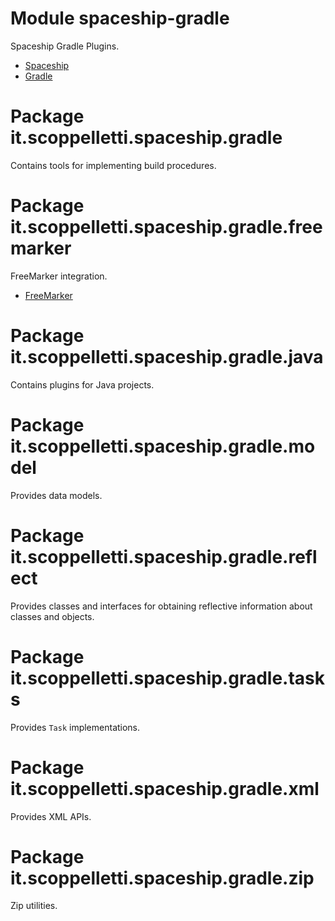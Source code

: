 # Module spaceship-gradle

Spaceship Gradle Plugins.

* [Spaceship](http://www.scoppelletti.it/spaceship)
* [Gradle](http://gradle.org)

# Package it.scoppelletti.spaceship.gradle

Contains tools for implementing build procedures.

# Package it.scoppelletti.spaceship.gradle.freemarker

FreeMarker integration.

* [FreeMarker](http://freemarker.apache.org)

# Package it.scoppelletti.spaceship.gradle.java

Contains plugins for Java projects.

# Package it.scoppelletti.spaceship.gradle.model

Provides data models.

# Package it.scoppelletti.spaceship.gradle.reflect

Provides classes and interfaces for obtaining reflective information about classes and objects.

# Package it.scoppelletti.spaceship.gradle.tasks

Provides `Task` implementations.

# Package it.scoppelletti.spaceship.gradle.xml

Provides XML APIs.

# Package it.scoppelletti.spaceship.gradle.zip

Zip utilities.
